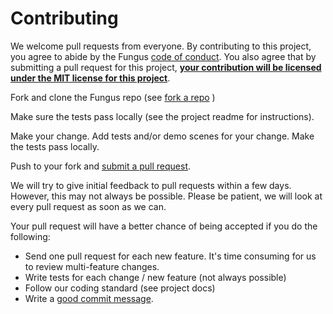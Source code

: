 # Contributing

We welcome pull requests from everyone. By contributing to this project, you agree to abide by the Fungus [code of conduct]. You also agree that by submitting a pull request for this project, **[your contribution will be licensed under the MIT license for this project][fungus license]**.

Fork and clone the Fungus repo (see [fork a repo] )

Make sure the tests pass locally (see the project readme for instructions).

Make your change. Add tests and/or demo scenes for your change. Make the tests pass locally.

Push to your fork and [submit a pull request][pr].

[pr]: https://github.com/fungusgames/Fungus/compare/

We will try to give initial feedback to pull requests within a few days. However, this may not always be possible. Please be patient, we will look at every pull request as soon as we can.

Your pull request will have a better chance of being accepted if you do the following: 

* Send one pull request for each new feature. It's time consuming for us to review multi-feature changes.
* Write tests for each change / new feature (not always possible)
* Follow our coding standard (see project docs)
* Write a [good commit message][commit].

[code of conduct]: https://fungusgames.com/code-of-conduct
[commit]: http://chris.beams.io/posts/git-commit/
[fork a repo]: https://help.github.com/articles/fork-a-repo/
[fungus license]: https://github.com/FungusGames/Fungus/blob/master/LICENSE
